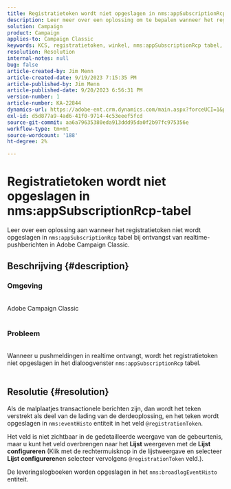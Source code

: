 ```yaml
---
title: Registratietoken wordt niet opgeslagen in nms:appSubscriptionRcp-tabel
description: Leer meer over een oplossing om te bepalen wanneer het registratietoken niet wordt opgeslagen in de tabel nms:appSubscriptionRcp bij het ontvangen van realtime-pushberichten.
solution: Campaign
product: Campaign
applies-to: Campaign Classic
keywords: KCS, registratietoken, winkel, nms:appSubscriptionRcp tabel, FAQ, ACC, Adobe Campaign Classic, pushmeldingen, @registrationToken, nms:eventHisto, Configure List, delivery logs, nms:broadlogEventHisto
resolution: Resolution
internal-notes: null
bug: false
article-created-by: Jim Menn
article-created-date: 9/19/2023 7:15:35 PM
article-published-by: Jim Menn
article-published-date: 9/20/2023 6:56:31 PM
version-number: 1
article-number: KA-22844
dynamics-url: https://adobe-ent.crm.dynamics.com/main.aspx?forceUCI=1&pagetype=entityrecord&etn=knowledgearticle&id=44bc4ae6-2057-ee11-be6f-6045bd006268
exl-id: d5d877a9-4ad6-41f0-9714-4c53eeef5fcd
source-git-commit: aa6a79635380eda913ddd95da0f2b97fc975356e
workflow-type: tm+mt
source-wordcount: '188'
ht-degree: 2%

---
```


# Registratietoken wordt niet opgeslagen in nms:appSubscriptionRcp-tabel


Leer over een oplossing aan wanneer het registratietoken niet wordt opgeslagen in `nms:appSubscriptionRcp` tabel bij ontvangst van realtime-pushberichten in Adobe Campaign Classic.

## Beschrijving {#description}




### Omgeving


<br>Adobe Campaign Classic<br><br>


### Probleem


<br>Wanneer u pushmeldingen in realtime ontvangt, wordt het registratietoken niet opgeslagen in het dialoogvenster `nms:appSubscriptionRcp` tabel.<br><br>



## Resolutie {#resolution}


Als de malplaatjes transactionele berichten zijn, dan wordt het teken verstrekt als deel van de lading van de derdeoplossing, en het teken wordt opgeslagen in `nms:eventHisto` entiteit in het veld `@registrationToken`.

Het veld is niet zichtbaar in de gedetailleerde weergave van de gebeurtenis, maar u kunt het veld overbrengen naar het <b>Lijst</b> weergeven met de <b>Lijst configureren</b> (Klik met de rechtermuisknop in de lijstweergave en selecteer <b>Lijst configureren</b>en selecteer vervolgens `@registrationToken` veld.).

De leveringslogboeken worden opgeslagen in het `nms:broadlogEventHisto` entiteit.
